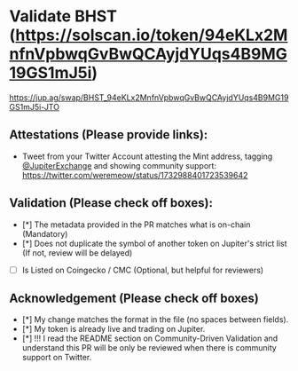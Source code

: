 # Validate BHST (https://solscan.io/token/94eKLx2MnfnVpbwqGvBwQCAyjdYUqs4B9MG19GS1mJ5i)
https://jup.ag/swap/BHST_94eKLx2MnfnVpbwqGvBwQCAyjdYUqs4B9MG19GS1mJ5i-JTO

## Attestations (Please provide links):
- Tweet from your Twitter Account attesting the Mint address, tagging [@JupiterExchange](https://twitter.com/JupiterExchange) and showing community support: https://twitter.com/weremeow/status/1732988401723539642

## Validation (Please check off boxes):
- [*] The metadata provided in the PR matches what is on-chain (Mandatory)
- [*] Does not duplicate the symbol of another token on Jupiter's strict list (If not, review will be delayed)
- [ ] Is Listed on Coingecko / CMC (Optional, but helpful for reviewers)  

## Acknowledgement (Please check off boxes)
- [*] My change matches the format in the file (no spaces between fields).
- [*] My token is already live and trading on Jupiter.
- [*] !!! I read the README section on Community-Driven Validation and understand this PR will be only be reviewed when there is community support on Twitter.

